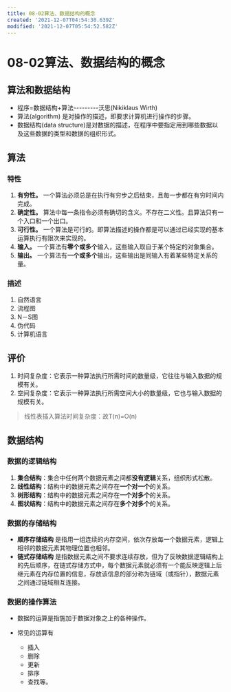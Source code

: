```yaml
---
title: 08-02算法、数据结构的概念
created: '2021-12-07T04:54:30.639Z'
modified: '2021-12-07T05:54:52.582Z'
---
```


# 08-02算法、数据结构的概念

## 算法和数据结构
* 程序=数据结构+算法---------沃思(Nikiklaus Wirth)
* 算法(algorithm) 是对操作的描述，即要求计算机进行操作的步骤。
* 数据结构(data structure)是对数据的描述，在程序中要指定用到哪些数据以及这些数据的类型和数据的组织形式。

## 算法

### 特性
1. **有穷性。** 一个算法必须总是在执行有穷步之后结束，且每一步都在有穷时间内完成。
2. **确定性。** 算法中每一条指令必须有确切的含义。不存在二义性。且算法只有一个入口和一个出口。
3. **可行性。** 一个算法是可行的。即算法描述的操作都是可以通过已经实现的基本运算执行有限次来实现的。 
4. **输入。** 一个算法有**零个或多个**输入，这些输入取自于某个特定的对象集合。
5. **输出。** 一个算法有**一个或多个**输出，这些输出是同输入有着某些特定关系的量。

### 描述
1. 自然语言
2. 流程图
3. N－S图
4. 伪代码
5. 计算机语言

## 评价
1. 时间复杂度：它表示一种算法执行所需时间的数量级，它往往与输入数据的规模有关。
2. 空间复杂度：它表示一种算法执行所需空间大小的数量级，它也与输入数据的规模有关。

>线性表插入算法时间复杂度：故T(n)=O(n)

## 数据结构

### 数据的逻辑结构
1. **集合结构**：集合中任何两个数据元素之间都**没有逻辑**关系，组织形式松散。 
1. **线性结构**：结构中的数据元素之间存在**一个对一个**的关系。
1. **树形结构**：结构中的数据元素之间存在**一个对多个**的关系。
1. **图状结构**：结构中的数据元素之间存在**多个对多个**的关系。 

### 数据的存储结构
* **顺序存储结构** 是指用一组连续的内存空间，依次存放每一个数据元素，逻辑上相邻的数据元素其物理位置也相邻。
* **链式存储结构** 是指数据元素之间不要求连续存放，但为了反映数据逻辑结构上的先后顺序，在链式存储方式中，每个数据元素就必须有一个能反映逻辑上后继元素在内存位置的信息，存放该信息的部分称为链域（或指针），数据元素之间通过链域相互连接。 

### 数据的操作算法 

* 数据的运算是指施加于数据对象之上的各种操作。

* 常见的运算有
    + 插入
    + 删除
    + 更新
    + 排序
    + 查找等。 

